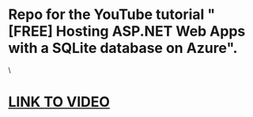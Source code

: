 # Repo for the YouTube tutorial "[FREE] Hosting ASP.NET Web Apps with a SQLite database on Azure".
\
# [LINK TO VIDEO](https://youtu.be/HNsBe3Cuu9g)
